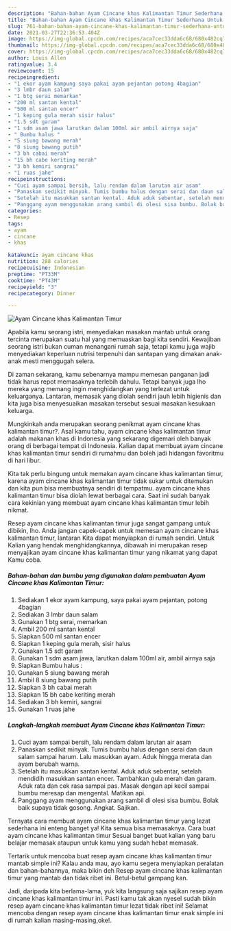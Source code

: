```yaml
---
description: "Bahan-bahan Ayam Cincane khas Kalimantan Timur Sederhana Untuk Jualan"
title: "Bahan-bahan Ayam Cincane khas Kalimantan Timur Sederhana Untuk Jualan"
slug: 761-bahan-bahan-ayam-cincane-khas-kalimantan-timur-sederhana-untuk-jualan
date: 2021-03-27T22:36:53.404Z
image: https://img-global.cpcdn.com/recipes/aca7cec33dda6c68/680x482cq70/ayam-cincane-khas-kalimantan-timur-foto-resep-utama.jpg
thumbnail: https://img-global.cpcdn.com/recipes/aca7cec33dda6c68/680x482cq70/ayam-cincane-khas-kalimantan-timur-foto-resep-utama.jpg
cover: https://img-global.cpcdn.com/recipes/aca7cec33dda6c68/680x482cq70/ayam-cincane-khas-kalimantan-timur-foto-resep-utama.jpg
author: Louis Allen
ratingvalue: 3.4
reviewcount: 15
recipeingredient:
- "1 ekor ayam kampung saya pakai ayam pejantan potong 4bagian"
- "3 lmbr daun salam"
- "1 btg serai memarkan"
- "200 ml santan kental"
- "500 ml santan encer"
- "1 keping gula merah sisir halus"
- "1.5 sdt garam"
- "1 sdm asam jawa larutkan dalam 100ml air ambil airnya saja"
- " Bumbu halus "
- "5 siung bawang merah"
- "8 siung bawang putih"
- "3 bh cabai merah"
- "15 bh cabe keriting merah"
- "3 bh kemiri sangrai"
- "1 ruas jahe"
recipeinstructions:
- "Cuci ayam sampai bersih, lalu rendam dalam larutan air asam"
- "Panaskan sedikit minyak. Tumis bumbu halus dengan serai dan daun salam sampai harum. Lalu masukkan ayam. Aduk hingga merata dan ayam berubah warna."
- "Setelah itu masukkan santan kental. Aduk aduk sebentar, setelah mendidih masukkan santan encer. Tambahkan gula merah dan garam. Aduk rata dan cek rasa sampai pas. Masak dengan api kecil sampai bumbu meresap dan mengental. Matikan api."
- "Panggang ayam menggunakan arang sambil di olesi sisa bumbu. Bolak baik supaya tidak gosong. Angkat. Sajikan."
categories:
- Resep
tags:
- ayam
- cincane
- khas

katakunci: ayam cincane khas 
nutrition: 288 calories
recipecuisine: Indonesian
preptime: "PT33M"
cooktime: "PT43M"
recipeyield: "3"
recipecategory: Dinner

---
```



![Ayam Cincane khas Kalimantan Timur](https://img-global.cpcdn.com/recipes/aca7cec33dda6c68/680x482cq70/ayam-cincane-khas-kalimantan-timur-foto-resep-utama.jpg)

Apabila kamu seorang istri, menyediakan masakan mantab untuk orang tercinta merupakan suatu hal yang memuaskan bagi kita sendiri. Kewajiban seorang istri bukan cuman menangani rumah saja, tetapi kamu juga wajib menyediakan keperluan nutrisi terpenuhi dan santapan yang dimakan anak-anak mesti menggugah selera.

Di zaman  sekarang, kamu sebenarnya mampu memesan panganan jadi tidak harus repot memasaknya terlebih dahulu. Tetapi banyak juga lho mereka yang memang ingin menghidangkan yang terlezat untuk keluarganya. Lantaran, memasak yang diolah sendiri jauh lebih higienis dan kita juga bisa menyesuaikan masakan tersebut sesuai masakan kesukaan keluarga. 



Mungkinkah anda merupakan seorang penikmat ayam cincane khas kalimantan timur?. Asal kamu tahu, ayam cincane khas kalimantan timur adalah makanan khas di Indonesia yang sekarang digemari oleh banyak orang di berbagai tempat di Indonesia. Kalian dapat membuat ayam cincane khas kalimantan timur sendiri di rumahmu dan boleh jadi hidangan favoritmu di hari libur.

Kita tak perlu bingung untuk memakan ayam cincane khas kalimantan timur, karena ayam cincane khas kalimantan timur tidak sukar untuk ditemukan dan kita pun bisa membuatnya sendiri di tempatmu. ayam cincane khas kalimantan timur bisa diolah lewat berbagai cara. Saat ini sudah banyak cara kekinian yang membuat ayam cincane khas kalimantan timur lebih nikmat.

Resep ayam cincane khas kalimantan timur juga sangat gampang untuk dibikin, lho. Anda jangan capek-capek untuk memesan ayam cincane khas kalimantan timur, lantaran Kita dapat menyiapkan di rumah sendiri. Untuk Kalian yang hendak menghidangkannya, dibawah ini merupakan resep menyajikan ayam cincane khas kalimantan timur yang nikamat yang dapat Kamu coba.

<!--inarticleads1-->

##### Bahan-bahan dan bumbu yang digunakan dalam pembuatan Ayam Cincane khas Kalimantan Timur:

1. Sediakan 1 ekor ayam kampung, saya pakai ayam pejantan, potong 4bagian
1. Sediakan 3 lmbr daun salam
1. Gunakan 1 btg serai, memarkan
1. Ambil 200 ml santan kental
1. Siapkan 500 ml santan encer
1. Siapkan 1 keping gula merah, sisir halus
1. Gunakan 1.5 sdt garam
1. Gunakan 1 sdm asam jawa, larutkan dalam 100ml air, ambil airnya saja
1. Siapkan  Bumbu halus :
1. Gunakan 5 siung bawang merah
1. Ambil 8 siung bawang putih
1. Siapkan 3 bh cabai merah
1. Siapkan 15 bh cabe keriting merah
1. Sediakan 3 bh kemiri, sangrai
1. Gunakan 1 ruas jahe




<!--inarticleads2-->

##### Langkah-langkah membuat Ayam Cincane khas Kalimantan Timur:

1. Cuci ayam sampai bersih, lalu rendam dalam larutan air asam
1. Panaskan sedikit minyak. Tumis bumbu halus dengan serai dan daun salam sampai harum. Lalu masukkan ayam. Aduk hingga merata dan ayam berubah warna.
1. Setelah itu masukkan santan kental. Aduk aduk sebentar, setelah mendidih masukkan santan encer. Tambahkan gula merah dan garam. Aduk rata dan cek rasa sampai pas. Masak dengan api kecil sampai bumbu meresap dan mengental. Matikan api.
1. Panggang ayam menggunakan arang sambil di olesi sisa bumbu. Bolak baik supaya tidak gosong. Angkat. Sajikan.




Ternyata cara membuat ayam cincane khas kalimantan timur yang lezat sederhana ini enteng banget ya! Kita semua bisa memasaknya. Cara buat ayam cincane khas kalimantan timur Sesuai banget buat kalian yang baru belajar memasak ataupun untuk kamu yang sudah hebat memasak.

Tertarik untuk mencoba buat resep ayam cincane khas kalimantan timur mantab simple ini? Kalau anda mau, ayo kamu segera menyiapkan peralatan dan bahan-bahannya, maka bikin deh Resep ayam cincane khas kalimantan timur yang mantab dan tidak ribet ini. Betul-betul gampang kan. 

Jadi, daripada kita berlama-lama, yuk kita langsung saja sajikan resep ayam cincane khas kalimantan timur ini. Pasti kamu tak akan nyesel sudah bikin resep ayam cincane khas kalimantan timur lezat tidak ribet ini! Selamat mencoba dengan resep ayam cincane khas kalimantan timur enak simple ini di rumah kalian masing-masing,oke!.

